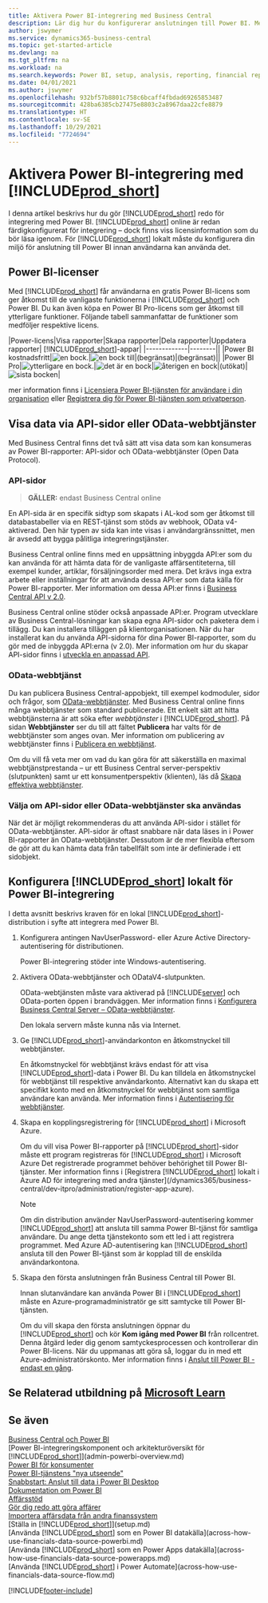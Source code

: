 ```yaml
---
title: Aktivera Power BI-integrering med Business Central
description: Lär dig hur du konfigurerar anslutningen till Power BI. Med Power BI-raporter kan du hämta insikter, Business Intelligence och KPI:er från dina Business Central-data.
author: jswymer
ms.service: dynamics365-business-central
ms.topic: get-started-article
ms.devlang: na
ms.tgt_pltfrm: na
ms.workload: na
ms.search.keywords: Power BI, setup, analysis, reporting, financial report, business intelligence, KPI
ms.date: 04/01/2021
ms.author: jswymer
ms.openlocfilehash: 932bf57b8801c758c6bcaff4fbdad69265853487
ms.sourcegitcommit: 428ba6385cb27475e8803c2a8967daa22cfe8879
ms.translationtype: HT
ms.contentlocale: sv-SE
ms.lasthandoff: 10/29/2021
ms.locfileid: "7724694"
---
```

# <a name="enabling-power-bi-integration-with-prod_short"></a>Aktivera Power BI-integrering med [!INCLUDE[prod_short](includes/prod_short.md)]

I denna artikel beskrivs hur du gör [!INCLUDE[prod_short](includes/prod_short.md)] redo för integrering med Power BI. [!INCLUDE[prod_short](includes/prod_short.md)] online är redan färdigkonfigurerat för integrering – dock finns viss licensinformation som du bör läsa igenom. För [!INCLUDE[prod_short](includes/prod_short.md)] lokalt måste du konfigurera din miljö för anslutning till Power BI innan användarna kan använda det.

## <a name="power-bi-licensing"></a><a name="license"></a>Power BI-licenser

Med [!INCLUDE[prod_short](includes/prod_short.md)] får användarna en gratis Power BI-licens som ger åtkomst till de vanligaste funktionerna i [!INCLUDE[prod_short](includes/prod_short.md)] och Power BI. Du kan även köpa en Power BI Pro-licens som ger åtkomst till ytterligare funktioner. Följande tabell sammanfattar de funktioner som medföljer respektive licens.

|Power-licens|Visa rapporter|Skapa rapporter|Dela rapporter|Uppdatera rapporter| [!INCLUDE[prod_short](includes/prod_short.md)]-appar|
|-------------|--------||
|Power BI kostnadsfritt|![en bock.](media/check.png)|![en bock till](media/check.png)|(begränsat)|(begränsat)||
|Power BI Pro|![ytterligare en bock.](media/check.png)|![det är en bock](media/check.png)|![återigen en bock](media/check.png)|(utökat)|![sista bocken](media/check.png)|

mer information finns i [Licensiera Power BI-tjänsten för användare i din organisation](/power-bi/admin/service-admin-licensing-organization) eller [Registrera dig för Power BI-tjänsten som privatperson](/power-bi/fundamentals/service-self-service-signup-for-power-bi).

## <a name="expose-data-through-api-pages-or-odata-web-services"></a><a name="exposedata"></a>Visa data via API-sidor eller OData-webbtjänster

Med Business Central finns det två sätt att visa data som kan konsumeras av Power BI-rapporter: API-sidor och OData-webbtjänster (Open Data Protocol).

### <a name="api-pages"></a>API-sidor

> **GÄLLER:** endast Business Central online 

En API-sida är en specifik sidtyp som skapats i AL-kod som ger åtkomst till databastabeller via en REST-tjänst som stöds av webhook, OData v4-aktiverad. Den här typen av sida kan inte visas i användargränssnittet, men är avsedd att bygga pålitliga integreringstjänster.

Business Central online finns med en uppsättning inbyggda API:er som du kan använda för att hämta data för de vanligaste affärsentiteterna, till exempel kunder, artiklar, försäljningsorder med mera. Det krävs inga extra arbete eller inställningar för att använda dessa API:er som data källa för Power BI-rapporter. Mer information om dessa API:er finns i [Business Central API v 2.0](/dynamics365/business-central/dev-itpro/api-reference/v2.0/).

Business Central online stöder också anpassade API:er. Program utvecklare av Business Central-lösningar kan skapa egna API-sidor och paketera dem i tillägg. Du kan installera tilläggen på klientorganisationen. När du har installerat kan du använda API-sidorna för dina Power BI-rapporter, som du gör med de inbyggda API:erna (v 2.0). Mer information om hur du skapar API-sidor finns i [utveckla en anpassad API](/dynamics365/business-central/dev-itpro/developer/devenv-develop-custom-api).

### <a name="odata-web-services"></a>OData-webbtjänst

Du kan publicera Business Central-appobjekt, till exempel kodmoduler, sidor och frågor, som [OData-webbtjänster](/dynamics365/business-central/dev-itpro/webservices/odata-web-services). Med Business Central online finns många webbtjänster som standard publicerade. Ett enkelt sätt att hitta webbtjänsterna är att söka efter *webbtjänster* i [!INCLUDE[prod_short](includes/prod_short.md)]. På sidan **Webbtjänster** ser du till att fältet **Publicera** har valts för de webbtjänster som anges ovan. Mer information om publicering av webbtjänster finns i [Publicera en webbtjänst](across-how-publish-web-service.md).

Om du vill få veta mer om vad du kan göra för att säkerställa en maximal webbtjänstprestanda – ur ett Business Central server-perspektiv (slutpunkten) samt ur ett konsumentperspektiv (klienten), läs då [Skapa effektiva webbtjänster](/dynamics365/business-central/dev-itpro/performance/performance-developer#writing-efficient-web-services).

### <a name="choosing-whether-to-use-api-pages-or-odata-web-services"></a>Välja om API-sidor eller OData-webbtjänster ska användas

När det är möjligt rekommenderas du att använda API-sidor i stället för OData-webbtjänster. API-sidor är oftast snabbare när data läses in i Power BI-rapporter än OData-webbtjänster. Dessutom är de mer flexibla eftersom de gör att du kan hämta data från tabellfält som inte är definierade i ett sidobjekt.

## <a name="set-up-prod_short-on-premises-for-power-bi-integration"></a><a name="setup"></a>Konfigurera [!INCLUDE[prod_short](includes/prod_short.md)] lokalt för Power BI-integrering

I detta avsnitt beskrivs kraven för en lokal [!INCLUDE[prod_short](includes/prod_short.md)]-distribution i syfte att integrera med Power BI.

1. Konfigurera antingen NavUserPassword- eller Azure Active Directory-autentisering för distributionen.

    Power BI-integrering stöder inte Windows-autentisering.  

2. Aktivera OData-webbtjänster och ODataV4-slutpunkten.

    OData-webtjänsten måste vara aktiverad på [!INCLUDE[server](includes/server.md)] och OData-porten öppen i brandväggen. Mer information finns i [Konfigurera Business Central Server – OData-webbtjänster](/dynamics365/business-central/dev-itpro/administration/configure-server-instance#ODataServices).

    Den lokala servern måste kunna nås via Internet.

3. Ge [!INCLUDE[prod_short](includes/prod_short.md)]-användarkonton en åtkomstnyckel till webbtjänster.

    En åtkomstnyckel för webbtjänst krävs endast för att visa [!INCLUDE[prod_short](includes/prod_short.md)]-data i Power BI. Du kan tilldela en åtkomstnyckel för webbtjänst till respektive användarkonto. Alternativt kan du skapa ett specifikt konto med en åtkomstnyckel för webbtjänst som samtliga användare kan använda. Mer information finns i [Autentisering för webbtjänster](/dynamics365/business-central/dev-itpro/webservices/web-services-authentication#generate-a-web-service-access-key).

    <!--
    > [!IMPORTANT]
    > With [!INCLUDE[prod_short](../developer/includes/prod_short.md)] online, the use of access keys (Basic Auth) for web service authentication is [deprecated](/dynamics365/business-central/dev-itpro/upgrade/deprecated-features-w1#accesskeys). We recommend that you use OAuth2 instead. For more information, see [Using OAuth to Authorize Business Central Web Services](/dynamics365/business-central/dev-itpro/webservices/authenticate-web-services-using-oauth).-->

4. Skapa en kopplingsregistrering för [!INCLUDE[prod_short](includes/prod_short.md)] i Microsoft Azure.

    Om du vill visa Power BI-rapporter på [!INCLUDE[prod_short](includes/prod_short.md)]-sidor måste ett program registreras för [!INCLUDE[prod_short](includes/prod_short.md)] i Microsoft Azure Det registrerade programmet behöver behörighet till Power BI-tjänster. Mer information finns i [Registrera [!INCLUDE[prod_short](includes/prod_short.md)] lokalt i Azure AD för integrering med andra tjänster](/dynamics365/business-central/dev-itpro/administration/register-app-azure).

    > [!NOTE]
    > Om din distribution använder NavUserPassword-autentisering kommer [!INCLUDE[prod_short](includes/prod_short.md)] att ansluta till samma Power BI-tjänst för samtliga användare. Du ange detta tjänstekonto som ett led i att registrera programmet. Med Azure AD-autentisering kan [!INCLUDE[prod_short](includes/prod_short.md)] ansluta till den Power BI-tjänst som är kopplad till de enskilda användarkontona.

    <!-- Windows authentication can also be used but you can't get data from BC in Power BI -->
5. Skapa den första anslutningen från Business Central till Power BI.

    Innan slutanvändare kan använda Power BI i [!INCLUDE[prod_short](includes/prod_short.md)] måste en Azure-programadministratör ge sitt samtycke till Power BI-tjänsten.

    Om du vill skapa den första anslutningen öppnar du [!INCLUDE[prod_short](includes/prod_short.md)] och kör **Kom igång med Power BI** från rollcentret. Denna åtgärd leder dig genom samtyckesprocessen och kontrollerar din Power BI-licens. När du uppmanas att göra så, loggar du in med ett Azure-administratörskonto. Mer information finns i [Anslut till Power BI - endast en gång](across-working-with-powerbi.md#connect).

## <a name="see-related-training-at-microsoft-learn"></a>Se Relaterad utbildning på [Microsoft Learn](/learn/modules/Configure-powerbi-excel-dynamics-365-business-central/index)

## <a name="see-also"></a>Se även

[Business Central och Power BI](admin-powerbi.md)  
[Power BI-integreringskomponent och arkitekturöversikt för [!INCLUDE[prod_short](includes/prod_short.md)]](admin-powerbi-overview.md)  
[Power BI för konsumenter](/power-bi/consumer/end-user-consumer)  
[Power BI-tjänstens "nya utseende"](/power-bi/service-new-look)  
[Snabbstart: Anslut till data i Power BI Desktop](/power-bi/desktop-quickstart-connect-to-data)  
[Dokumentation om Power BI](/power-bi/)  
[Affärsstöd](bi.md)  
[Gör dig redo att göra affärer](ui-get-ready-business.md)  
[Importera affärsdata från andra finanssystem](across-import-data-configuration-packages.md)  
[Ställa in [!INCLUDE[prod_short](includes/prod_short.md)]](setup.md)  
[Använda [!INCLUDE[prod_short](includes/prod_short.md)] som en Power BI datakälla](across-how-use-financials-data-source-powerbi.md)  
[Använda [!INCLUDE[prod_short](includes/prod_short.md)] som en Power Apps datakälla](across-how-use-financials-data-source-powerapps.md)  
[Använda [!INCLUDE[prod_short](includes/prod_short.md)] i Power Automate](across-how-use-financials-data-source-flow.md)  




[!INCLUDE[footer-include](includes/footer-banner.md)]